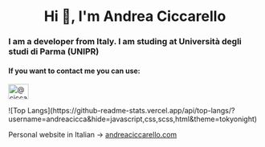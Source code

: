<h1 align="center">Hi 👋, I'm Andrea Ciccarello</h1>
<h3 align="left"> I am a developer from Italy. I am studing at Università degli studi di Parma (UNIPR) </h3>
<h4 align="left">If you want to contact me you can use:</h4>
<p align="left">
<a href="https://twitter.com/@ciccaandre" target="blank"><img align="center" src="https://raw.githubusercontent.com/rahuldkjain/github-profile-readme-generator/master/src/images/icons/Social/twitter.svg" alt="@ciccaandre" height="30" width="40" /></a>
</p>
 ![Top Langs](https://github-readme-stats.vercel.app/api/top-langs/?username=andreacicca&hide=javascript,css,scss,html&theme=tokyonight)

Personal website in Italian -> [andreaciccarello.com](https://andreaciccarello.com)
